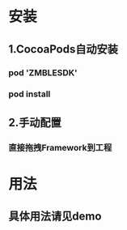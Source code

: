 # **安装**
## 1.CocoaPods自动安装
  ### pod 'ZMBLESDK'
  ### pod install
## 2.手动配置  
  ### 直接拖拽Framework到工程

# **用法**
## 具体用法请见demo
